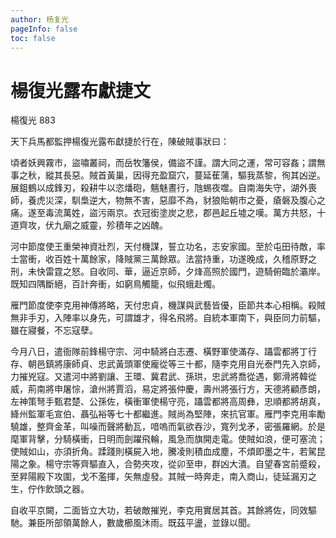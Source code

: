 ```yaml
---
author: 杨复光
pageInfo: false
toc: false
---
```


<div class="heti heti--vertical">

# 楊復光露布獻捷文

楊復光 883

天下兵馬都監押楊復光露布獻捷於行在，陳破賊事狀曰：

頃者妖興霧市，盜嘯叢祠，而岳牧籓侯，備盜不謹。謂大同之運，常可容姦；謂無事之秋，縱其長惡。賊首黃巢，因得充盈窟穴，蔓延萑蒲，驅我蒸黎，徇其凶逆。展鉏鶴以成鋒刃，殺耕牛以恣燔砲，魑魅晝行，虺蜴夜噬。自南海失守，湖外喪師，養虎災深，馴梟逆大，物無不害，惡靡不為，豺狼貽朝市之憂，瘡磐及腹心之痛。遂至毒流萬姓，盜污兩京。衣冠銜塗炭之悲，郡邑起丘墟之嘆。萬方共怒，十道齊攻，伏九廟之威靈，殄積年之凶醜。

河中節度使王重榮神資壯烈，天付機謀，誓立功名，志安家國。至於屯田待敵，率士當衝，收百姓十萬餘家，降賊黨三萬餘眾。法當持重，功遂晚成，久稽原野之刑，未快雷霆之怒。自收同、華，逼近京師，夕烽高照於國門，遊騎俯臨於灞岸。既知四隅斷絕，百計奔衝，如窮鳥觸籠，似飛蛾赴燭。

雁門節度使李克用神傳將略，天付忠貞，機謀與武藝皆優，臣節共本心相稱。殺賊無非手刃，入陣率以身先，可謂雄才，得名飛將。自統本軍南下，與臣同力前驅，雖在寢餐，不忘寇孽。

今月八日，遣衙隊前鋒楊守宗、河中騎將白志遷、橫野軍使滿存、躡雲都將丁行存、朝邑鎮將康師貞、忠武黃頭軍使龐從等三十都，隨李克用自光泰門先入京師，力摧兇寇。又遣河中將劉讓、王環、冀君武、孫珙，忠武將喬從遇，鄭滑將韓從威，荊南將申屠悰，滄州將賈滔，易定將張仲慶，壽州將張行方，天德將顧彥朗，左神策弩手甄君楚、公孫佐，橫衝軍使楊守亮，躡雲都將高周彝，忠順都將胡真，絳州監軍毛宣伯、聶弘裕等七十都繼進。賊尚為堅陣，來抗官軍。雁門李克用率勵驍雄，整齊金革，叫噪而聲將動瓦，喑嗚而氣欲吞沙，寬列戈矛，密張羅網。於是麾軍背擊，分騎橫衝，日明而劍躍飛輪，風急而旗開走電。使賊如浪，便可塞流；使賊如山，亦須折角。蹂踐則橫屍入地，騰凌則積血成塵，不煩即墨之牛，若駕昆陽之象。楊守宗等齊驅直入，合勢夾攻，從卯至申，群凶大潰。自望春宮前蹙殺，至昇陽殿下攻圍，戈不濫揮，矢無虛發。其賊一時奔走，南入商山，徒延漏刃之生，佇作飲頭之器。

自收平京闕，二面皆立大功，若破敵摧兇，李克用實居其首。其餘將佐，同效驅馳。兼臣所部領萬餘人，數歲櫛風沐雨。既茲平盪，並錄以聞。

</div>
